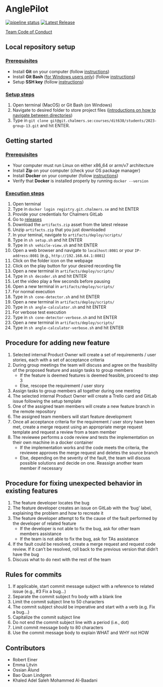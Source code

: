 # AnglePilot

[![pipeline status](https://github.com/litvem/Angle_Pilot/badges/main/pipeline.svg)](https://github.com/litvem/Angle_Pilot/commits/main)
[![Latest Release](https://github.com/litvem/Angle_Pilot/badges/release.svg)](https://github.com/litvem/Angle_Pilot/releases)

[Team Code of Conduct](./code-of-conduct.md)

## Local repository setup
### <ins>Prerequisites</ins>
- Install **Git** on your computer (follow [instructions](https://www.atlassian.com/git/tutorials/install-git#linux))
- Install **Git Bash** (<ins>for Windows users only</ins>) (follow [instructions](https://www.atlassian.com/git/tutorials/git-bash#:~:text=How%20to%20install%20Git%20Bash,open%20to%20execute%20Git%20Bash))
- Setup **SSH key** (follow [instructions](https://blog.robertelder.org/what-is-ssh/))

### <ins>Setup steps</ins>
1. Open terminal (MacOS) or Git Bash (on Windows) 
2. Navigate to desired folder to store project files ([introductions on how to navigate between directories](https://ubuntu.com/tutorials/command-line-for-beginners#1-overview))
3. Type in `git clone git@git.chalmers.se:courses/dit638/students/2023-group-13.git` and hit ENTER.

## Getting started
### <ins>Prerequisites</ins>
- Your computer must run Linux on either x86_64 or arm/v7 architecture
- Install **Zip** on your computer (check your OS package manager)
- Install **Docker** on your computer (follow [instructions](https://docs.docker.com/engine/install/ubuntu/))
- Verify that **Docker** is installed properly by running `docker --version`

### <ins>Execution steps</ins>
1. Open terminal
2. Type in `docker login registry.git.chalmers.se` and hit ENTER
3. Provide your credentials for Chalmers GitLab
4. Go to [releases](https://git.chalmers.se/courses/dit638/students/2023-group-13/-/releases)
5. Download the `artifacts.zip` asset from the latest release
6. Unzip `artifacts.zip` that you just downloaded
7. In your teminal, navigate to `artifacts/deploy/scripts/`
8. Type in `sh setup.sh` and hit ENTER
9. Type in `sh vehicle-view.sh` and hit ENTER
10. Open a web browser and navigate to `localhost:8081` or your ``IP-address:8081`` (e.g., ``http://192.168.64.1:8081``)
11. Click on the folder icon on the webpage
12. Click on the play button for your desired recording file
13. Open a new terminal in `artifacts/deploy/scripts/`
14. Type in `sh decoder.sh` and hit ENTER
15. Let the video play a few seconds before pausing
16. Open a new terminal in `artifacts/deploy/scripts/`
17. For normal execution
   1. Type in `sh cone-detector.sh` and hit ENTER
   2. Open a new terminal in `artifacts/deploy/scripts/`
   3. Type in `sh angle-calculator.sh` and hit ENTER
18. For verbose test execution
   1. Type in `sh cone-detector-verbose.sh` and hit ENTER
   2. Open a new terminal in `artifacts/deploy/scripts/`
   3. Type in `sh angle-calculator-verbose.sh` and hit ENTER


## Procedure for adding new feature
1. Selected internal Product Owner will create a set of requirements / user stories, each with a set of acceptance criteria
2. During group meetings the team will discuss and agree on the feasibility of the proposed feature and assign tasks to group members
   - If the feature is deemed features is deemed feasible, proceed to step 3
   - Else, rescope the requirement / user story
3. Assign tasks to group members all together during one meeting
4. The selected internal Product Owner will create a Trello card and GitLab issue following the setup template
5. One of the assigned team members will create a new feature branch in the remote repository
6. The assigned team members will start feature development
7. Once all acceptance criteria for the requirement / user story have been met, create a merge request using an appropriate merge request template and request a review from a team member
8. The reviewee performs a code review and tests the implementation on their own machine in a docker container
   - If the implementation works and the code meets the criteria, the reviewee approves the merge request and deletes the source branch
   - Else, depending on the severity of the fault, the team will discuss possible solutions and decide on one. Reassign another team member if necessary

## Procedure for fixing unexpected behavior in existing features
1. The feature developer locates the bug 
2. The feature developer creates an issue on GitLab with the ‘bug’ label, explaining the problem and how to recreate it
3. The feature developer attempt to fix the cause of the fault performed by the developer of related feature
   - If the developer is not able to fix the bug, ask for other team members assistance
   - If the team is not able to fix the bug, ask for TAs assistance
4. If the fault could be resolved, create a merge request and request code review. If it can’t be resolved, roll back to the previous version that didn’t have the bug
5. Discuss what to do next with the rest of the team

## Rules for commits
1. If applicable, start commit message subject with a reference to related issue (e.g., #3 Fix a bug…)
2. Separate the commit subject fro body with a blank line
3. Limit the commit subject line to 50 characters
4. The commit subject should be imperative and start with a verb (e.g. Fix a bug…)
5. Capitalize the commit subject line
6. Do not end the commit subject line with a period (i.e., dot)
7. Limit commit message body to 80 characters
8. Use the commit message body to explain WHAT and WHY not HOW

## Contributors
- Robert Einer					
- Emma Litvin					
- Ossian Ålund			
- Bao Quan Lindgren						
- Khaled Adel Saleh Mohammed Al-Baadani
